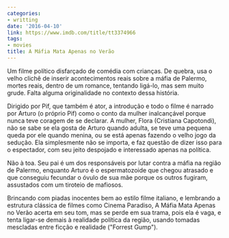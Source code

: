 ```yaml
---
categories:
- writting
date: '2016-04-10'
link: https://www.imdb.com/title/tt3374966
tags:
- movies
title: A Máfia Mata Apenas no Verão
---
```


Um filme político disfarçado de comédia com crianças. De quebra, usa o velho clichê de inserir acontecimentos reais sobre a máfia de Palermo, mortes reais, dentro de um romance, tentando ligá-lo, mas sem muito grude. Falta alguma originalidade no contexto dessa história.

Dirigido por Pif, que também é ator, a introdução e todo o filme é narrado por Arturo (o próprio Pif) como o conto da mulher inalcançável porque nunca teve coragem de se declarar. A mulher, Flora (Cristiana Capotondi), não se sabe se ela gosta de Arturo quando adulta, se teve uma pequena queda por ele quando menina, ou se está apenas fazendo o velho jogo da sedução. Ela simplesmente não se importa, e faz questão de dizer isso para o espectador, com seu jeito despojado e interessado apenas na política.

Não à toa. Seu pai é um dos responsáveis por lutar contra a máfia na região de Palermo, enquanto Arturo é o espermatozoide que chegou atrasado e que conseguiu fecundar o óvulo de sua mãe porque os outros fugiram, assustados com um tiroteio de mafiosos.

Brincando com piadas inocentes bem ao estilo filme italiano, e lembrando a estrutura clássica de filmes como Cinema Paradiso, A Máfia Mata Apenas no Verão acerta em seu tom, mas se perde em sua trama, pois ela é vaga, e tenta ligar-se demais à realidade política da região, usando tomadas mescladas entre ficção e realidade ("Forrest Gump").